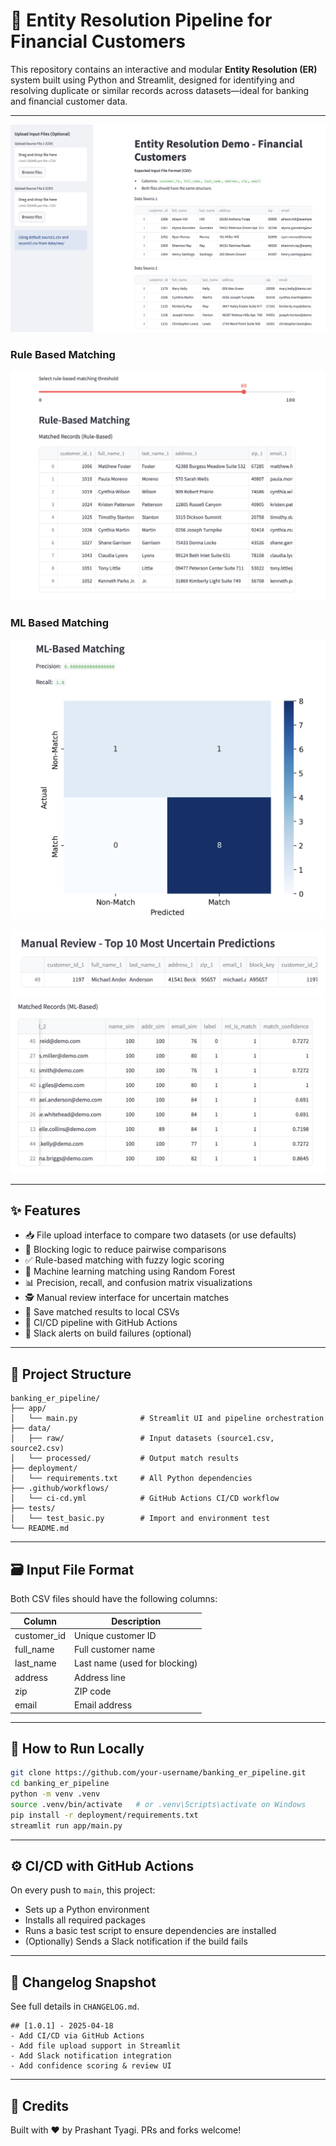 # 🧠 Entity Resolution Pipeline for Financial Customers

This repository contains an interactive and modular **Entity Resolution (ER)** system built using Python and Streamlit, designed for identifying and resolving duplicate or similar records across datasets—ideal for banking and financial customer data.

---
![entity resolution](./img/er_demo_app.png)

### Rule Based Matching
![rule based matching](./img/rule_based_matching.png)

### ML Based Matching
![ml confusion matrix](./img/ml_based_matching_confusion_matrix.png)

![ml based top 10 uncertain](./img/ml_manual_review.png)
![ml based matching](./img/ml_based_matched_records.png)

---


## ✨ Features

- 📥 File upload interface to compare two datasets (or use defaults)
- 🧱 Blocking logic to reduce pairwise comparisons
- ✅ Rule-based matching with fuzzy logic scoring
- 🤖 Machine learning matching using Random Forest
- 📊 Precision, recall, and confusion matrix visualizations
- 🕵️ Manual review interface for uncertain matches
- 💾 Save matched results to local CSVs
- 🚀 CI/CD pipeline with GitHub Actions
- 🔔 Slack alerts on build failures (optional)

---

## 📁 Project Structure

```
banking_er_pipeline/
├── app/
│   └── main.py              # Streamlit UI and pipeline orchestration
├── data/
│   ├── raw/                 # Input datasets (source1.csv, source2.csv)
│   └── processed/           # Output match results
├── deployment/
│   └── requirements.txt     # All Python dependencies
├── .github/workflows/
│   └── ci-cd.yml            # GitHub Actions CI/CD workflow
├── tests/
│   └── test_basic.py        # Import and environment test
└── README.md
```

---

## 🗃️ Input File Format

Both CSV files should have the following columns:

| Column       | Description                     |
|--------------|---------------------------------|
| customer_id  | Unique customer ID              |
| full_name    | Full customer name              |
| last_name    | Last name (used for blocking)   |
| address      | Address line                    |
| zip          | ZIP code                        |
| email        | Email address                   |

---

## 🚀 How to Run Locally

```bash
git clone https://github.com/your-username/banking_er_pipeline.git
cd banking_er_pipeline
python -m venv .venv
source .venv/bin/activate   # or .venv\Scripts\activate on Windows
pip install -r deployment/requirements.txt
streamlit run app/main.py
```

---

## ⚙️ CI/CD with GitHub Actions

On every push to `main`, this project:
- Sets up a Python environment
- Installs all required packages
- Runs a basic test script to ensure dependencies are installed
- (Optionally) Sends a Slack notification if the build fails

---

## 📅 Changelog Snapshot

See full details in `CHANGELOG.md`.

```
## [1.0.1] - 2025-04-18
- Add CI/CD via GitHub Actions
- Add file upload support in Streamlit
- Add Slack notification integration
- Add confidence scoring & review UI
```

---

## 🙌 Credits

Built with ❤️ by Prashant Tyagi. PRs and forks welcome!


